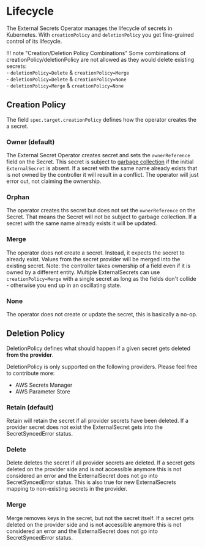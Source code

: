 # Lifecycle
The External Secrets Operator manages the lifecycle of secrets in Kubernetes. With `creationPolicy` and `deletionPolicy` you get fine-grained control of its lifecycle.

!!! note "Creation/Deletion Policy Combinations"
    Some combinations of creationPolicy/deletionPolicy are not allowed as they would delete existing secrets:
    <br/>- `deletionPolicy=Delete` & `creationPolicy=Merge`
    <br/>- `deletionPolicy=Delete` & `creationPolicy=None`
    <br/>- `deletionPolicy=Merge` & `creationPolicy=None`

## Creation Policy
The field `spec.target.creationPolicy` defines how the operator creates the a secret.

### Owner (default)
The External Secret Operator creates secret and sets the `ownerReference` field on the Secret. This secret is subject to [garbage collection](https://kubernetes.io/docs/concepts/architecture/garbage-collection/) if the initial `ExternalSecret` is absent. If a secret with the same name already exists that is not owned by the controller it will result in a conflict. The operator will just error out, not claiming the ownership.

### Orphan
The operator creates ths secret but does not set the `ownerReference` on the Secret. That means the Secret will not be subject to garbage collection. If a secret with the same name already exists it will be updated.

### Merge
The operator does not create a secret. Instead, it expects the secret to already exist. Values from the secret provider will be merged into the existing secret. Note: the controller takes ownership of a field even if it is owned by a different entity. Multiple ExternalSecrets can use `creationPolicy=Merge` with a single secret as long as the fields don't collide - otherwise you end up in an oscillating state.

### None
The operator does not create or update the secret, this is basically a no-op.

## Deletion Policy
DeletionPolicy defines what should happen if a given secret gets deleted **from the provider**.

DeletionPolicy is only supported on the following providers. Please feel free to contribute more:
* AWS Secrets Manager
* AWS Parameter Store

### Retain (default)
Retain will retain the secret if all provider secrets have been deleted.
If a provider secret does not exist the ExternalSecret gets into the
SecretSyncedError status.

### Delete
Delete deletes the secret if all provider secrets are deleted.
If a secret gets deleted on the provider side and is not accessible
anymore this is not considered an error and the ExternalSecret
does not go into SecretSyncedError status. This is also true for new
ExternalSecrets mapping to non-existing secrets in the provider.

### Merge
Merge removes keys in the secret, but not the secret itself.
If a secret gets deleted on the provider side and is not accessible
anymore this is not considered an error and the ExternalSecret
does not go into SecretSyncedError status.


